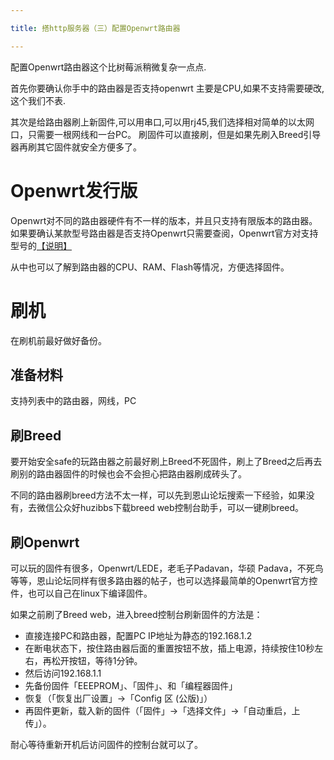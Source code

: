 ```yaml
---

title: 搭http服务器（三）配置Openwrt路由器

---
```


配置Openwrt路由器这个比树莓派稍微复杂一点点.

首先你要确认你手中的路由器是否支持openwrt
主要是CPU,如果不支持需要硬改,这个我们不表.

其次是给路由器刷上新固件,可以用串口,可以用rj45,我们选择相对简单的以太网口，只需要一根网线和一台PC。
刷固件可以直接刷，但是如果先刷入Breed引导器再刷其它固件就安全方便多了。 


# Openwrt发行版

Openwrt对不同的路由器硬件有不一样的版本，并且只支持有限版本的路由器。如果要确认某款型号路由器是否支持Openwrt只需要查阅，Openwrt官方对支持型号的[【说明】](https://openwrt.org/supported_devices)

从中也可以了解到路由器的CPU、RAM、Flash等情况，方便选择固件。

# 刷机

在刷机前最好做好备份。

## 准备材料

支持列表中的路由器，网线，PC

## 刷Breed

要开始安全safe的玩路由器之前最好刷上Breed不死固件，刷上了Breed之后再去刷别的路由器固件的时候也会不会担心把路由器刷成砖头了。

不同的路由器刷breed方法不太一样，可以先到恩山论坛搜索一下经验，如果没有，去微信公众好huzibbs下载breed web控制台助手，可以一键刷breed。


## 刷Openwrt

可以玩的固件有很多，Openwrt/LEDE，老毛子Padavan，华硕 Padava，不死鸟等等，恩山论坛同样有很多路由器的帖子，也可以选择最简单的Openwrt官方控件，也可以自己在linux下编译固件。


如果之前刷了Breed web，进入breed控制台刷新固件的方法是：
* 直接连接PC和路由器，配置PC IP地址为静态的192.168.1.2
* 在断电状态下，按住路由器后面的重置按钮不放，插上电源，持续按住10秒左右，再松开按钮，等待1分钟。
* 然后访问192.168.1.1
* 先备份固件「EEEPROM」、「固件」、和「编程器固件」
* 恢复（「恢复出厂设置」->「Config 区 (公版)」）
* 再固件更新，载入新的固件（「固件」->「选择文件」->「自动重启，上传」）。

耐心等待重新开机后访问固件的控制台就可以了。